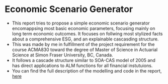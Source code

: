 # Economic Scenario Generator
* This report tries to propose a simple economic scenario generator encomappsing most basic economic parameters, focusing mainly on long term economic outcomes. It focuses on follwing most stylized facts about a comprehensive ESG, and an explainable cascasding structure.
* This was made by me in fulfillment of the project requirement for the course ACMA830 toward the degree of Master of Science in Actuarial Science at Simon Fraser University, BC, Canada.
* It follows a cascade structure similar to SOA-CAS model of 2005 and has direct applications to ALM functions for all financial instutuions.  
* You can find the full description of the modelling and code in the report, [here](https://github.com/Lord-DVD/ESG/blob/main/DesaiVatsal_ACMA830_Project2_Report.pdf)
